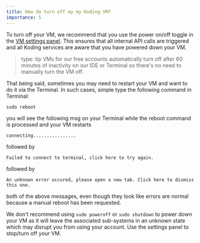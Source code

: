 ```yaml
---
title: How do turn off my my Koding VM?
importance: 5
---
```

To turn off your VM, we recommend that you use the power on/off toggle in the [VM settings panel](http://learn.koding.com/guides/understanding-vm-panel/). This ensures that all internal API calls are triggered and all Koding services are aware that you have powered down your VM.

> type: tip
> VMs for our free accounts automatically turn off after 60 minutes of inactivity on our IDE or Terminal
> so there's no need to manually turn the VM off.

That being said, sometimes you may need to restart your VM and want to do it via the Terminal. In such cases, simple type the following command in Terminal:
```
sudo reboot
```
you will see the following msg on your Terminal while the reboot command is processed and your VM restarts
```
connecting................
```
followed by
```
Failed to connect to terminal, click here to try again.
```
followed by
```
An unknown error occured, please open a new tab. Click here to dismiss this one.
```
both of the above messages, even though they look like errors are normal because a manual reboot has been requested.

We don't recommend using `sudo poweroff` or `sudo shutdown` to power down your VM as it will leave the associated sub-systems in an unknown state which may disrupt you from using your account. Use the settings panel to stop/turn off your VM.
